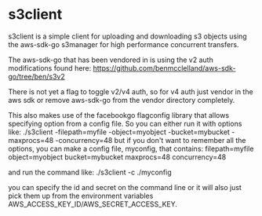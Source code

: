 # s3client

s3client is a simple client for uploading and downloading s3 objects using the aws-sdk-go s3manager for high performance concurrent transfers.

The aws-sdk-go that has been vendored in is using the v2 auth modifications found here:
https://github.com/benmcclelland/aws-sdk-go/tree/ben/s3v2

There is not yet a flag to toggle v2/v4 auth, so for v4 auth just vendor in the aws sdk or remove aws-sdk-go from the vendor directory completely.

This also makes use of the facebookgo flagconfig library that allows specifying option from a config file.  So you can either run it with options like:
./s3client -filepath=myfile -object=myobject -bucket=mybucket -maxprocs=48 -concurrency=48
but if you don't want to remember all the options, you can make a config file, myconfig,  that contains:
filepath=myfile
object=myobject
bucket=mybucket
maxprocs=48
concurrency=48

and run the command like:
./s3client -c ./myconfig

you can specify the id and secret on the command line or it will also just pick them up from the environment variables AWS_ACCESS_KEY_ID/AWS_SECRET_ACCESS_KEY.
